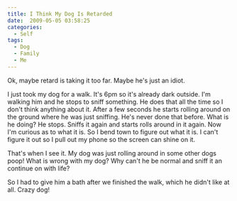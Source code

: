 ```yaml
---
title: I Think My Dog Is Retarded
date:  2009-05-05 03:58:25
categories:
  - Self
tags:
  - Dog
  - Family
  - Me
---
```


Ok, maybe retard is taking it too far. Maybe he's just an idiot.

I just took my dog for a walk. It's 6pm so it's already dark outside. I'm walking him and he stops to sniff something. He does that all the time so I don't think anything about it. After a few seconds he starts rolling around on the ground where he was just sniffing. He's never done that before. What is he doing? He stops. Sniffs it again and starts rolls around in it again. Now I'm curious as to what it is. So I bend town to figure out what it is. I can't figure it out so I pull out my phone so the screen can shine on it.

That's when I see it. My dog was just rolling around in some other dogs poop! What is wrong with my dog? Why can't he be normal and sniff it an continue on with life?

So I had to give him a bath after we finished the walk, which he didn't like at all. Crazy dog!
